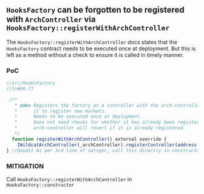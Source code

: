 ## `HooksFactory` can be forgotten to be registered with `ArchController` via `HooksFactory::registerWithArchController`


The `HooksFactory::registerWithArchController` docs states that the `HooksFactory` contract needs to be executed once at deployment. But this is left as a method without a check to ensure it is called in timely manner.


### PoC
```javascript
//src/HooksFactory
//ln#68-77

 /**
   * @dev Registers the factory as a controller with the arch-controller, allowing
   *      it to register new markets.
   *      Needs to be executed once at deployment.
   *      Does not need checks for whether it has already been registered as the
   *      arch-controller will revert if it is already registered.
   */
  function registerWithArchController() external override {
    IWildcatArchController(_archController).registerController(address(this));
} //@audit As per 3rd line of natspec, call this directly in constructor.

```

### MITIGATION

Call `HooksFactory::registerWithArchController` in `HooksFactory::constructor`
